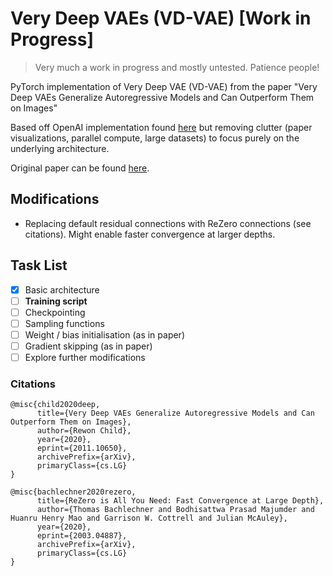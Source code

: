 # Very Deep VAEs (VD-VAE) [Work in Progress]

> Very much a work in progress and mostly untested. Patience people!

PyTorch implementation of Very Deep VAE (VD-VAE) from the paper "Very Deep VAEs Generalize Autoregressive Models and Can Outperform Them on Images"

Based off OpenAI implementation found [here](https://github.com/openai/vdvae) but removing clutter (paper visualizations, parallel compute, large datasets) to focus purely on the underlying architecture.

Original paper can be found [here](https://arxiv.org/abs/2011.10650).

## Modifications
- Replacing default residual connections with ReZero connections (see citations). Might enable faster convergence at larger depths.

## Task List
- [x] Basic architecture
- [ ] **Training script**
- [ ] Checkpointing
- [ ] Sampling functions
- [ ] Weight / bias initialisation (as in paper)
- [ ] Gradient skipping (as in paper)
- [ ] Explore further modifications

### Citations
```
@misc{child2020deep,
      title={Very Deep VAEs Generalize Autoregressive Models and Can Outperform Them on Images}, 
      author={Rewon Child},
      year={2020},
      eprint={2011.10650},
      archivePrefix={arXiv},
      primaryClass={cs.LG}
}
```

```
@misc{bachlechner2020rezero,
      title={ReZero is All You Need: Fast Convergence at Large Depth}, 
      author={Thomas Bachlechner and Bodhisattwa Prasad Majumder and Huanru Henry Mao and Garrison W. Cottrell and Julian McAuley},
      year={2020},
      eprint={2003.04887},
      archivePrefix={arXiv},
      primaryClass={cs.LG}
}
```
